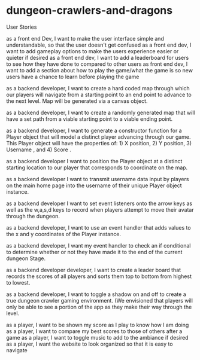 # dungeon-crawlers-and-dragons

User Stories

as a front end Dev, I want to make the user interface simple and understandable, so that the user doesn't get confused
as a front end dev, I want to add gameplay options to make the users experience easier or quieter if desired
as a front end dev, I want to add a leaderboard for users to see how they have done to compared to other users
as front end dev, I want to add a section about how to play the game/what the game is so new users have a chance to learn before playing the game

as a backend developer, I want to create a hard coded map through which our players will navigate from a starting point to an end point to advance to the next level. Map will be generated via a canvas object.

as a backend developer, I want to create a randomly generated map that will have a set path from a viable starting point to a viable ending point. 

as a backend developer, I want to generate a constructor function for a Player object that will model a distinct player advancing through our game. 
This Player object will have the properties of: 1) X position, 2) Y position, 3) Username , and 4) Score . 

as a backend developer I want to position the Player object at a distinct starting location to our player that corresponds to coordinate on the map.

as a backend developer I want to transmit username data input by players on the main home page into the username of their unique Player object instance.

as a backend developer I want to set event listeners onto the arrow keys as well as the w,a,s,d keys to record when players attempt to move their avatar through the dungeon. 

as a backend developer, I want to use an event handler that adds values to the x and y coordinates of the Player instance. 

as a backend developer, I want my event handler to check an if conditional to determine whether or not they have made it to the end of the current dungeon 
Stage. 

as a backend developer developer, I want to create a leader board that records the scores of all players and sorts them top to bottom from highest to lowest. 

as a backend developer, I want to toggle a shadow on and off to create a true dungeon crawler gaming environment. (We envisioned that players will only be able to see a portion of the app as they make their way through the level. 

as a player, I want to be shown my score as I play to know how I am doing
as a player, I want to compare my best scores to those of others after a game
as a player, I want to toggle music to add to the ambiance if desired
as a player, I want the website to look organized so that it is easy to navigate
